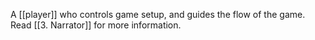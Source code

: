 A [[player]] who controls game setup, and guides the flow of the game.
Read [[3. Narrator]] for more information.